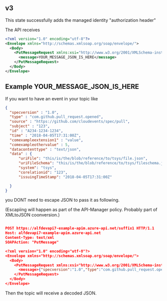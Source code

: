 ## v3

This state successfully adds the managed identity "authorization header"

The API receives 

``` xml
<?xml version="1.0" encoding="utf-8"?>
<Envelope xmlns="http://schemas.xmlsoap.org/soap/envelope/">
  <Body>
    <PutMessageRequest xmlns:xsi="http://www.w3.org/2001/XMLSchema-instance" xmlns="http://www.dataaccess.com/webservicesserver/">
      <message>YOUR_MESSAGE_JSON_IS_HERE</message>
    </PutMessageRequest>
  </Body>
</Envelope>
```


## Example YOUR_MESSAGE_JSON_IS_HERE

If you want to have an event in your topic like

``` json
{
  "specversion" : "1.0",
  "type" : "com.github.pull_request.opened",
  "source" : "https://github.com/cloudevents/spec/pull",
  "subject" : "123",
  "id" : "A234-1234-1234",
  "time" : "2018-04-05T17:31:00Z",
  "comexampleextension1" : "value",
  "comexampleothervalue" : 5,
  "datacontenttype" : "text/json",
  "data" : {
      "uriFile": "this/is/the/blob/reference/to/tsys/file.json",
      "uriFileSchema": "this/is/the/blob/reference/to/tsys/fileschema.json",         
      "system": "tsys",
      "corelationid": "123",
      "issuingTimeStamp": "2018-04-05T17:31:00Z"

  }
}

```


you DONT need to escape JSON to pass it as following.

(Escapiing will happen as part of the API-Manager policy. Probably part of XMLtoJSON coonversion.)


``` json

POST https://alfdevapi7-example-apim.azure-api.net/suffix1 HTTP/1.1
Host: alfdevapi7-example-apim.azure-api.net
Content-Type: text/xml
SOAPAction: "PutMessage"

<?xml version="1.0" encoding="utf-8"?>
<Envelope xmlns="http://schemas.xmlsoap.org/soap/envelope/">
  <Body>
    <PutMessageRequest xmlns:xsi="http://www.w3.org/2001/XMLSchema-instance" xmlns="http://www.dataaccess.com/webservicesserver/">
      <message>{"specversion":"1.0","type":"com.github.pull_request.opened","source":"https://github.com/cloudevents/spec/pull","subject":"123","id":"A234-1234-1234","time":"2018-04-05T17:31:00Z","comexampleextension1":"value","comexampleothervalue":5,"datacontenttype":"text/json","data":{"uriFile":"this/is/the/blob/reference/to/tsys/file.json","uriFileSchema":"this/is/the/blob/reference/to/tsys/fileschema.json","system":"tsys","corelationid":"123","issuingTimeStamp":"2018-04-05T17:31:00Z"}}</message>
    </PutMessageRequest>
  </Body>
</Envelope>

```

Then the topic will receive a decoded JSON.